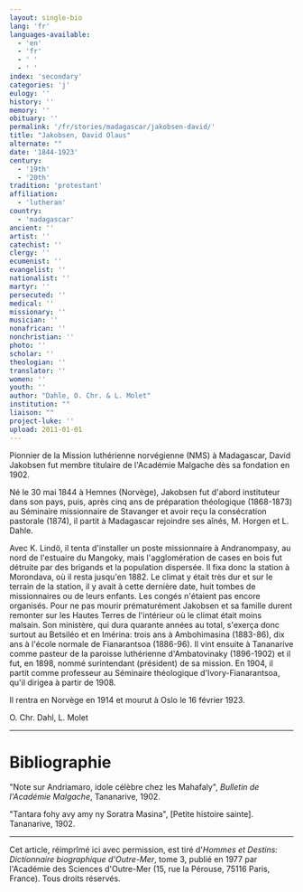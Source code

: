 ```yaml
---
layout: single-bio
lang: 'fr'
languages-available:
  - 'en'
  - 'fr'
  - ' '
  - ' '
index: 'secondary'
categories: 'j'
eulogy: ''
history: ''
memory: ''
obituary: ''
permalink: '/fr/stories/madagascar/jakobsen-david/'
title: "Jakobsen, David Olaus"
alternate: ""
date: '1844-1923'
century:
  - '19th'
  - '20th'
tradition: 'protestant'
affiliation:
  - 'lutheran'
country:
  - 'madagascar'
ancient: ''
artist: ''
catechist: ''
clergy: ''
ecumenist: ''
evangelist: ''
nationalist: ''
martyr: ''
persecuted: ''
medical: ''
missionary: ''
musician: ''
nonafrican: ''
nonchristian: ''
photo: ''
scholar: ''
theologian: ''
translator: ''
women: ''
youth: ''
author: "Dahle, O. Chr. & L. Molet"
institution: ""
liaison: ""
project-luke: ''
upload: 2011-01-01
---
```




Pionnier de la Mission luthérienne norvégienne (NMS) à Madagascar, David Jakobsen fut membre titulaire de l'Académie Malgache dès sa fondation en 1902.

Né le 30 mai 1844 à Hemnes (Norvège), Jakobsen fut d'abord instituteur dans son pays, puis, après cinq ans de préparation théologique (1868-1873) au Séminaire missionnaire de Stavanger et avoir reçu la consécration pastorale (1874), il partit à Madagascar rejoindre ses aînés, M. Horgen et L. Dahle.

Avec K. Lindö, il tenta d'installer un poste missionnaire à Andranompasy, au nord de l'estuaire du Mangoky, mais l'agglomération de cases en bois fut détruite par des brigands et la population dispersée. Il fixa donc la station à Morondava, où il resta jusqu'en 1882. Le climat y était très dur et sur le terrain de la station, il y avait à cette dernière date, huit tombes de missionnaires ou de leurs enfants. Les congés n'étaient pas encore organisés. Pour ne pas mourir prématurément Jakobsen et sa famille durent remonter sur les Hautes Terres de l'intérieur où le climat était moins malsain. Son ministère, qui dura quarante années au total, s'exerça donc surtout au Betsiléo et en Imérina: trois ans à Ambohimasina (1883-86), dix ans à l'école normale de Fianarantsoa (1886-96). Il vint ensuite à Tananarive comme pasteur de la paroisse luthérienne d'Ambatovinaky (1896-1902) et il fut, en 1898, nommé surintendant (président) de sa mission. En 1904, il partit comme professeur au Séminaire théologique d'Ivory-Fianarantsoa, qu'il dirigea à partir de 1908.

Il rentra en Norvège en 1914 et mourut à Oslo le 16 février 1923.

O. Chr. Dahl, L. Molet

---

# Bibliographie

"Note sur Andriamaro, idole célèbre chez les Mahafaly", *Bulletin de l'Académie Malgache*, Tananarive, 1902.

"Tantara fohy avy amy ny Soratra Masina", [Petite histoire sainte]. Tananarive, 1902.

---

Cet article, réimprîmé ici avec permission, est tiré d'*Hommes et Destins: Dictionnaire biographique d'Outre-Mer*, tome 3, publié en 1977 par l'Académie des Sciences d'Outre-Mer (15, rue la Pérouse, 75116 Paris, France). Tous droits réservés.